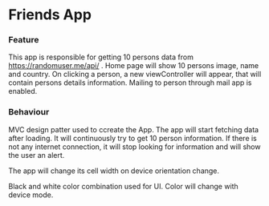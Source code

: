 # Friends App
### Feature
This app is responsible for getting 10 persons data from  https://randomuser.me/api/  .
Home page will show 10 persons image, name and country.
On clicking a person, a new viewController will appear, that will contain persons details information. Mailing to person through mail app is enabled.

### Behaviour
MVC design patter used to ccreate the App.
The app will start fetching data after loading. It will continuously try to get 10 person information. If there is not any internet connection, it will stop looking for information and will show the user an alert.

The app will change its cell width on device orientation change.

Black and white color combination used for UI. Color will change with device mode. 


